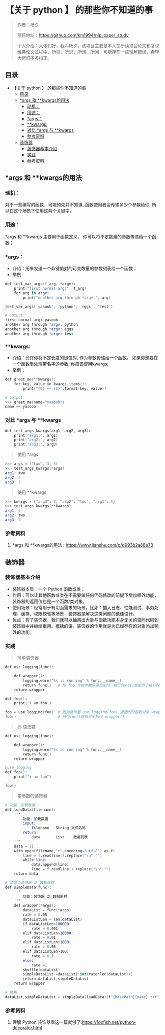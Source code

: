 # 【关于 python 】 的那些你不知道的事


> 作者：杨夕
> 
> 项目地址：https://github.com/km1994/nlp_paper_study
> 
> 个人介绍：大佬们好，我叫杨夕，该项目主要是本人在研读顶会论文和复现经典论文过程中，所见、所思、所想、所闻，可能存在一些理解错误，希望大佬们多多指正。

## 目录

- [【关于 python 】 的那些你不知道的事](#关于-python--的那些你不知道的事)
  - [目录](#目录)
  - [*args 和 **kwargs的用法](#args-和-kwargs的用法)
    - [动机：](#动机)
    - [用途：](#用途)
    - [*args：](#args)
    - [**kwargs:](#kwargs)
    - [对比 *args 与 **kwargs](#对比-args-与-kwargs)
    - [参考资料](#参考资料)
  - [装饰器](#装饰器)
    - [装饰器基本介绍](#装饰器基本介绍)
    - [实践](#实践)
    - [参考资料](#参考资料-1)


## *args 和 **kwargs的用法

### 动机：

对于一些编写的函数，可能预先并不知道, 函数使用者会传递多少个参数给你, 所以在这个场景下使用这两个关键字。
### 用途：

*args 和 **kwargs 主要用于函数定义。 你可以将不定数量的参数传递给一个函数；

### *args：
- 介绍：用来发送一个非键值对的可变数量的参数列表给一个函数；
- 举例
```s
def test_var_args(f_arg, *argv):
    print("first normal arg:", f_arg)
    for arg in argv:
        print("another arg through *argv:", arg)

test_var_args('yasoob', 'python', 'eggs', 'test')

# output
first normal arg: yasoob
another arg through *argv: python
another arg through *argv: eggs
another arg through *argv: test

```

### **kwargs:
- 介绍：允许你将不定长度的键值对, 作为参数传递给一个函数。 如果你想要在一个函数里处理带名字的参数, 你应该使用kwargs;
- 举例：
```s
def greet_me(**kwargs):
    for key, value in kwargs.items():
        print("{0} == {1}".format(key, value))

# output
>>> greet_me(name="yasoob")
name == yasoob

```
### 对比 *args 与 **kwargs

```s
def test_args_kwargs(arg1, arg2, arg3):
    print("arg1:", arg1)
    print("arg2:", arg2)
    print("arg3:", arg3)

```
> 使用 *args
```s
>>> args = ("two", 3, 5)
>>> test_args_kwargs(*args)
arg1: two
arg2: 3
arg3: 5
```

> 使用 **kwargs
```s
>>> kwargs = {"arg3": 3, "arg2": "two", "arg1": 5}
>>> test_args_kwargs(**kwargs)
arg1: 5
arg2: two
arg3: 3
```
### 参考资料
1. *args 和 **kwargs的用法 : https://www.jianshu.com/p/d993b2a88e73

## 装饰器

### 装饰器基本介绍

- 装饰器本质：一个 Python 函数或类；
- 作用：可以让其他函数或类在不需要做任何代码修改的前提下增加额外功能，装饰器的返回值也是一个函数/类对象。
- 使用场景：经常用于有切面需求的场景，比如：插入日志、性能测试、事务处理、缓存、权限校验等场景，装饰器是解决这类问题的绝佳设计。
- 优点：有了装饰器，我们就可以抽离出大量与函数功能本身无关的雷同代码到装饰器中并继续重用。概括的讲，装饰器的作用就是为已经存在的对象添加额外的功能。

### 实践

> 简单装饰器
```s
def use_logging(func):

    def wrapper():
        logging.warn("%s is running" % func.__name__)
        return func()   # 把 foo 当做参数传递进来时，执行func()就相当于执行foo()
    return wrapper

def foo():
    print('i am foo')

foo = use_logging(foo)  # 因为装饰器 use_logging(foo) 返回的时函数对象 wrapper，这条语句相当于  foo = wrapper
foo()                   # 执行foo()就相当于执行 wrapper()
```
> @ 语法糖
```s
def use_logging(func):

    def wrapper():
        logging.warn("%s is running" % func.__name__)
        return func()
    return wrapper

@use_logging
def foo():
    print("i am foo")

foo()
```
> 带参数的装饰器
```s
# 功能：加载数据
def loadData(filename):
    '''
        功能：加载数据
        input:
            filename   String 文件名称 
        return:
            data       List    数据列表
    '''
    data = []
    with open(filename,"r",encoding="utf-8") as f:
        line = f.readline().replace("\n","")
        while line:
            data.append(line)
            line = f.readline().replace("\n","")
    return data

# 功能：装饰器 之 数据采样
def simpleData(func):
    '''
        功能：装饰器 之 数据采样
    '''
    def wrapper(*args):
        dataList = func(*args)
        rate = 0.05
        dataListLen = len(dataList)
        if dataListLen>100000:
            rate = 0.001
        elif dataListLen>10000:
            rate = 0.01
        elif dataListLen>1000:
            rate = 0.05
        elif dataListLen>100:
            rate = 0.1
        else:
            rate =1
        shuffle(dataList)
        simpleDataList =dataList[:int(rate*len(dataList))]
        return dataList,simpleDataList
    return wrapper

# 使用
dataList,simpleDataList = simpleData(loadData)(f"{basePath}{name}.txt")

```

### 参考资料

1. 理解 Python 装饰器看这一篇就够了:https://foofish.net/python-decorator.html


